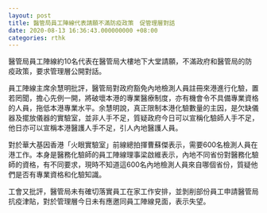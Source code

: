 ```yaml
---
layout: post
title: 醫管局員工陣線代表請願不滿防疫政策　促管理層對話
date: 2020-08-13 16:36:43.000000000 +08:00
categories: rthk
---
```


醫管局員工陣線約10名代表在醫管局大樓地下大堂請願，不滿政府和醫管局的防疫政策，要求管理層公開對話。

員工陣線主席余慧明批評，醫管局對政府豁免內地檢測人員註冊來港進行化驗，置若罔聞，擔心先例一開，將破壞本港的專業醫療制度，亦有機會令不具備專業資格的人員，拖低本港專業水平。余慧明說，真正限制本港化驗數量的主因，是欠缺儀器及擺放儀器的實驗室，並非人手不足，質疑政府今日可以宣稱化驗師人手不足，他日亦可以宣稱本港醫護人手不足，引人內地醫護人員。

對於華大基因香港「火眼實驗室」前線總拍揮曹蘇傑表示，需要600名檢測人員在港工作。本身是醫務化驗師的員工陣線理事梁啟維表示，內地不同省份對醫務化驗師的資格，有不同要求，現時不知道這600名內地檢測人員來自哪個省份，質疑他們是否有專業資格和化驗知識。

工會又批評，醫管局未有確切落實員工在家工作安排，並剝削部份員工申請醫管局抗疫津貼，對於管理層今日未有應邀同員工陣線見面，表示失望。
